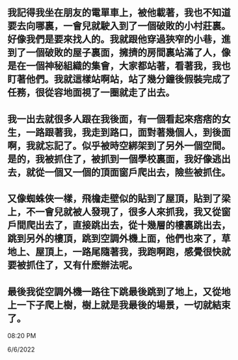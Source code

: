 ## 我記得我坐在朋友的電單車上，被他載著，我也不知道要去向哪裏，一會兒就駛入到了一個破敗的小村莊裏。好像我們是要來找人的。我就跟他穿過狹窄的小巷，進到了一個破敗的屋子裏面，擁擠的房間裏站滿了人，像是在一個神秘組織的集會，大家都站著，看著我，我也盯著他們。我就這樣站啊站，站了幾分鐘後假裝完成了任務，很從容地面視了一圈就走了出去。

## 我一出去就很多人跟在我後面，有一個看起來痞痞的女生，一路跟著我，我走到路口，面對著幾個人，到後面啊，我就忘記了。似乎被時空綁架到了另外一個空間。是的，我被抓住了，被抓到一個學校裏面，我好像逃出去，就從一個又一個的頂面窗戶爬出去，險些被抓住。

## 又像蜘蛛俠一樣，飛檐走壁似的貼到了屋頂，貼到了梁上，不一會兒就被人發現了，很多人來抓我，我又從窗戶間爬出去了，直接跳出去，從十幾層的樓裏跳出去，跳到另外的樓頂，跳到空調外機上面，他們也來了，草地上、屋頂上，一路尾隨著我，我跑啊跑，感覺很快就要被抓住了，又有什麽辦法呢。

## 最後我從空調外機一路往下跳最後跳到了地上，又從地上一下子爬上樹，樹上就是我最後的場景，一切就結束了。

08:20 PM
 
6/6/2022